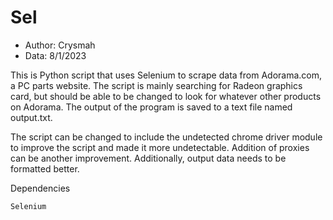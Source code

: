 # Sel

- Author: Crysmah
- Data: 8/1/2023

This is Python script that uses Selenium to scrape data from Adorama.com, a PC parts website. The script is mainly searching for Radeon graphics card, but should be able to be changed
to look for whatever other products on Adorama. The output of the program is saved to a text file named output.txt.

The script can be changed to include the undetected chrome driver module to improve the script and made it more undetectable. Addition of proxies can be another improvement.
Additionally, output data needs to be formatted better.

Dependencies
```
Selenium
```
